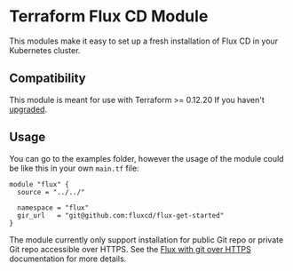 # Terraform Flux CD Module

This modules make it easy to set up a fresh installation of Flux CD in your Kubernetes cluster.

## Compatibility

This module is meant for use with Terraform >= 0.12.20 If you haven't [upgraded](https://www.terraform.io/upgrade-guides/0-12.html).

## Usage
You can go to the examples folder, however the usage of the module could be like this in your own `main.tf` file:

```hcl
module "flux" {
  source = "../../"

  namespace = "flux"
  gir_url   = "git@github.com:fluxcd/flux-get-started"
}
```

The module currently only support installation for public Git repo or private Git repo accessible over HTTPS. See the [Flux with git over HTTPS](https://hub.helm.sh/charts/fluxcd/flux) documentation for more details.

